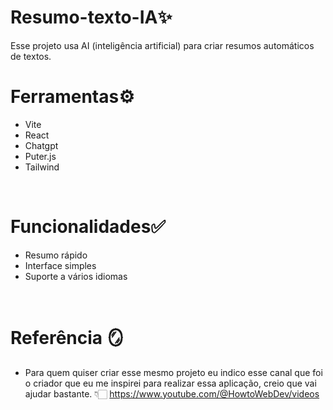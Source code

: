 # Resumo-texto-IA✨
Esse projeto usa AI (inteligência artificial) para criar resumos automáticos de textos.
<br>

# Ferramentas⚙️
- Vite
- React
- Chatgpt
- Puter.js
- Tailwind
<br>

# Funcionalidades✅
- Resumo rápido
- Interface simples
- Suporte a vários idiomas
<br>

# Referência 🪞
- Para quem quiser criar esse mesmo projeto eu indico esse canal que foi o criador que eu me inspirei para realizar essa aplicação, creio que vai ajudar bastante. 👇🏻
https://www.youtube.com/@HowtoWebDev/videos


 
